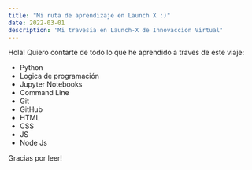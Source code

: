 ```yaml
---
title: "Mi ruta de aprendizaje en Launch X :)"
date: 2022-03-01
description: 'Mi travesía en Launch-X de Innovaccion Virtual'
---
```


Hola! Quiero contarte de todo lo que he aprendido a traves de este viaje:

- Python
- Logica de programación
- Jupyter Notebooks
- Command Line
- Git
- GitHub
- HTML
- CSS
- JS
- Node Js


Gracias por leer!
